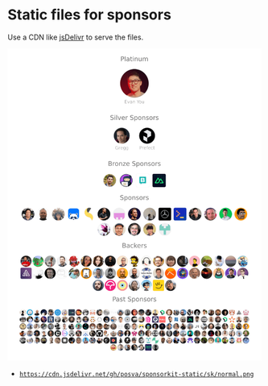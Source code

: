 # Static files for sponsors

Use a CDN like [jsDelivr](https://www.jsdelivr.com/) to serve the files.

[![normal](./sk/normal.png)](https://cdn.jsdelivr.net/gh/posva/sponsorkit-static/sk/normal.svg)

- [`https://cdn.jsdelivr.net/gh/posva/sponsorkit-static/sk/normal.png`](https://cdn.jsdelivr.net/gh/posva/sponsorkit-static/sk/normal.png)
